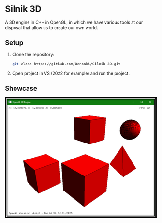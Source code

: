 # Silnik 3D

A 3D engine in C++ in OpenGL, in which we have various tools at our disposal that allow us to create our own world.

## Setup

1. Clone the repository:
    ```bash
    git clone https://github.com/Benonki/Silnik-3D.git
    ```
2. Open project in VS (2022 for example) and run the project.


## Showcase

<div align="center">
  <img src="https://github.com/Benonki/Portfolio/blob/main/StronaGlowna/sc/Silnik3d.PNG" alt="Preview of My Project">
</div>
